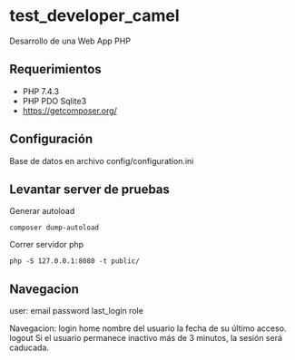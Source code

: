 # test_developer_camel
Desarrollo de una Web App PHP

## Requerimientos

* PHP 7.4.3
* PHP PDO Sqlite3
* https://getcomposer.org/

## Configuración

Base de datos en archivo config/configuration.ini

## Levantar server de pruebas

Generar autoload

```
composer dump-autoload
```

Correr servidor php

```
php -S 127.0.0.1:8080 -t public/
```

## Navegacion
user:
  email
  password
  last_login
  role

Navegacion:
  login
    home
      nombre del usuario
      la fecha de su último acceso.
  logout
    Si el usuario permanece inactivo más de 3 minutos, la sesión será caducada.
